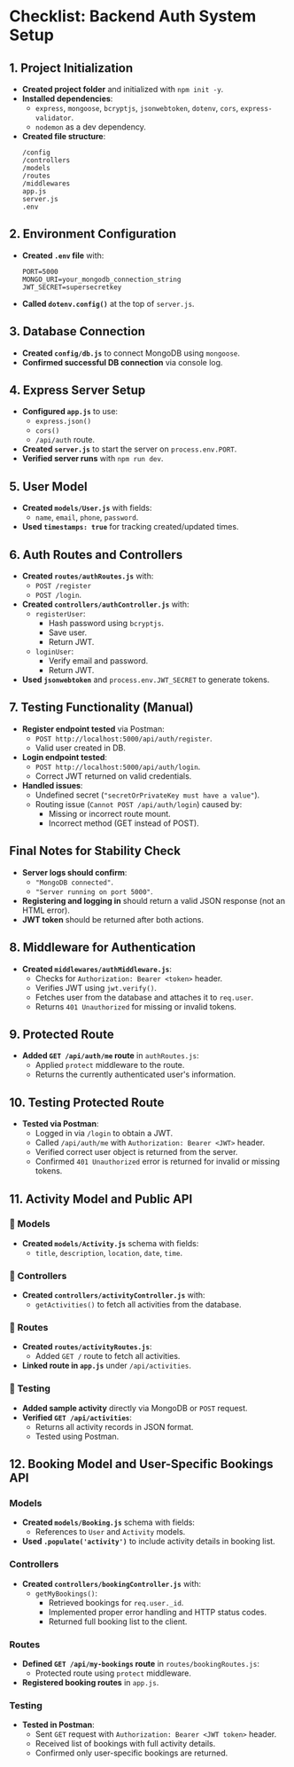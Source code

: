 # Checklist: Backend Auth System Setup

## 1. Project Initialization
- **Created project folder** and initialized with `npm init -y`.
- **Installed dependencies**:
  - `express`, `mongoose`, `bcryptjs`, `jsonwebtoken`, `dotenv`, `cors`, `express-validator`.
  - `nodemon` as a dev dependency.
- **Created file structure**:
  ```
  /config
  /controllers
  /models
  /routes
  /middlewares
  app.js
  server.js
  .env
  ```

## 2. Environment Configuration
- **Created `.env` file** with:
  ```
  PORT=5000
  MONGO_URI=your_mongodb_connection_string
  JWT_SECRET=supersecretkey
  ```
- **Called `dotenv.config()`** at the top of `server.js`.

## 3. Database Connection
- **Created `config/db.js`** to connect MongoDB using `mongoose`.
- **Confirmed successful DB connection** via console log.

## 4. Express Server Setup
- **Configured `app.js`** to use:
  - `express.json()`
  - `cors()`
  - `/api/auth` route.
- **Created `server.js`** to start the server on `process.env.PORT`.
- **Verified server runs** with `npm run dev`.

## 5. User Model
- **Created `models/User.js`** with fields:
  - `name`, `email`, `phone`, `password`.
- **Used `timestamps: true`** for tracking created/updated times.

## 6. Auth Routes and Controllers
- **Created `routes/authRoutes.js`** with:
  - `POST /register`
  - `POST /login`.
- **Created `controllers/authController.js`** with:
  - `registerUser`:
    - Hash password using `bcryptjs`.
    - Save user.
    - Return JWT.
  - `loginUser`:
    - Verify email and password.
    - Return JWT.
- **Used `jsonwebtoken`** and `process.env.JWT_SECRET` to generate tokens.

## 7. Testing Functionality (Manual)
- **Register endpoint tested** via Postman:
  - `POST http://localhost:5000/api/auth/register`.
  - Valid user created in DB.
- **Login endpoint tested**:
  - `POST http://localhost:5000/api/auth/login`.
  - Correct JWT returned on valid credentials.
- **Handled issues**:
  - Undefined secret (`"secretOrPrivateKey must have a value"`).
  - Routing issue (`Cannot POST /api/auth/login`) caused by:
    - Missing or incorrect route mount.
    - Incorrect method (GET instead of POST).

## Final Notes for Stability Check
- **Server logs should confirm**:
  - `"MongoDB connected"`.
  - `"Server running on port 5000"`.
- **Registering and logging in** should return a valid JSON response (not an HTML error).
- **JWT token** should be returned after both actions.

## 8. Middleware for Authentication
- **Created `middlewares/authMiddleware.js`**:
  - Checks for `Authorization: Bearer <token>` header.
  - Verifies JWT using `jwt.verify()`.
  - Fetches user from the database and attaches it to `req.user`.
  - Returns `401 Unauthorized` for missing or invalid tokens.

## 9. Protected Route
- **Added `GET /api/auth/me` route** in `authRoutes.js`:
  - Applied `protect` middleware to the route.
  - Returns the currently authenticated user's information.

## 10. Testing Protected Route
- **Tested via Postman**:
  - Logged in via `/login` to obtain a JWT.
  - Called `/api/auth/me` with `Authorization: Bearer <JWT>` header.
  - Verified correct user object is returned from the server.
  - Confirmed `401 Unauthorized` error is returned for invalid or missing tokens.

## 11. Activity Model and Public API

### 📁 Models
- **Created `models/Activity.js`** schema with fields:
  - `title`, `description`, `location`, `date`, `time`.

### 🧠 Controllers
- **Created `controllers/activityController.js`** with:
  - `getActivities()` to fetch all activities from the database.

### 🔀 Routes
- **Created `routes/activityRoutes.js`**:
  - Added `GET /` route to fetch all activities.
- **Linked route in `app.js`** under `/api/activities`.

### 🧪 Testing
- **Added sample activity** directly via MongoDB or `POST` request.
- **Verified `GET /api/activities`**:
  - Returns all activity records in JSON format.
  - Tested using Postman.

## 12. Booking Model and User-Specific Bookings API

### Models
- **Created `models/Booking.js`** schema with fields:
  - References to `User` and `Activity` models.
- **Used `.populate('activity')`** to include activity details in booking list.

### Controllers
- **Created `controllers/bookingController.js`** with:
  - `getMyBookings()`:
    - Retrieved bookings for `req.user._id`.
    - Implemented proper error handling and HTTP status codes.
    - Returned full booking list to the client.

### Routes
- **Defined `GET /api/my-bookings` route** in `routes/bookingRoutes.js`:
  - Protected route using `protect` middleware.
- **Registered booking routes** in `app.js`.

### Testing
- **Tested in Postman**:
  - Sent `GET` request with `Authorization: Bearer <JWT token>` header.
  - Received list of bookings with full activity details.
  - Confirmed only user-specific bookings are returned.




